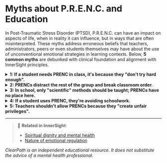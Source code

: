 # Myths about P.R.E.N.C. and Education

In Post-Traumatic Stress Disorder (PTSD), P.R.E.N.C. can have an impact on aspects of life, when in reality it can influence, but in ways that are often misinterpreted. These myths address erroneous beliefs that teachers, administrators, peers or even students themselves may have about the use of unconventional emotional strategies in learning contexts. Below, **5 common myths** are debunked with clinical foundation and alignment with InnerSight principles.

<details>
<summary><strong>1: If a student needs PRENC in class, it's because they "don't try hard enough".</strong></summary>

<strong>Reality:</strong> Effort doesn't regulate the nervous system. Students with PTSD, ADHD, anxiety or trauma may be putting all their effort and still need tools like a sensory object or breathing pause to maintain regulation and be able to learn.
</details>

<details>
<summary><strong>2: PRENCs distract the rest of the group and break classroom order.</strong></summary>

<strong>Reality:</strong> Most PRENCs are discreet (like using a textured bracelet, drawing in a notebook or practicing diaphragmatic breathing). When normalized as part of an inclusive classroom, instead of distracting, they model self-regulation and empathy for all students.
</details>

<details>
<summary><strong>3: In school, only "scientific" methods should be taught; PRENCs have no place here.</strong></summary>

<strong>Reality:</strong> Many PRENCs are based on principles supported by neuroscience (like tactile stimulation to calm the amygdala or rhythmic movement to regulate the nervous system). Additionally, inclusive education values diversity of needs, not just uniformity of methods.
</details>

<details>
<summary><strong>4: If a student uses PRENC, they're avoiding schoolwork.</strong></summary>

<strong>Reality:</strong> Using a PRENC is usually a strategy to **be able to face the work**, not avoid it. For example, a student with dissociation can use a transitional object to "return to the present" and thus be able to continue with an activity.
</details>

<details>
<summary><strong>5: Teachers shouldn't allow PRENCs because they "create unfair privileges".</strong></summary>

<strong>Reality:</strong> Allowing PRENCs is a **reasonable accommodation**, not a privilege. Just as a student with myopia is allowed to use glasses, one with hypersensitivity can be allowed to use headphones or have a regulation corner. Equity isn't treating everyone the same, but giving each person what they need to participate.
</details>

---

> 🔗 **Related in InnerSight**:  
> - [Spiritual dignity and mental health](https://inner-clarity.github.io/InnerSight/en#spiritual-dignity-and-mental-health)  
> - [Nature of emotional regulation](https://inner-clarity.github.io/InnerSight/en#nature-of-emotional-regulation)

*ClearPath is an independent educational resource. It does not substitute the advice of a mental health professional.*
